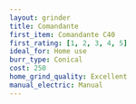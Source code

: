 ```yaml
---
layout: grinder
title: Comandante
first_item: Comandante C40
first_rating: [1, 2, 3, 4, 5]
ideal_for: Home use
burr_type: Conical
cost: 250
home_grind_quality: Excellent
manual_electric: Manual
---
```

